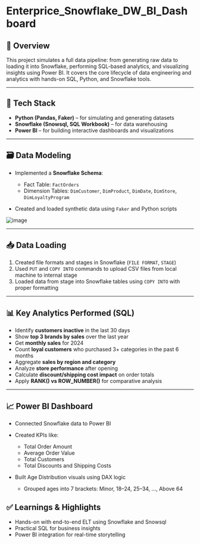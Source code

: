 # Enterprice_Snowflake_DW_BI_Dashboard


## 📌 Overview

This project simulates a full data pipeline: from generating raw data to loading it into Snowflake, performing SQL-based analytics, and visualizing insights using Power BI. It covers the core lifecycle of data engineering and analytics with hands-on SQL, Python, and Snowflake tools.

---

## 🔧 Tech Stack

* **Python (Pandas, Faker)** – for simulating and generating datasets
* **Snowflake (Snowsql, SQL Workbook)** – for data warehousing
* **Power BI** – for building interactive dashboards and visualizations

---

## 🗃️ Data Modeling

* Implemented a **Snowflake Schema**:

  * Fact Table: `FactOrders`
  * Dimension Tables: `DimCustomer`, `DimProduct`, `DimDate`, `DimStore`, `DimLoyaltyProgram`
* Created and loaded synthetic data using `Faker` and Python scripts

![image](https://github.com/user-attachments/assets/d394dde7-18c9-42fb-88e1-aa2a1d96efb8)



---

## 📥 Data Loading

1. Created file formats and stages in Snowflake (`FILE FORMAT`, `STAGE`)
2. Used `PUT` and `COPY INTO` commands to upload CSV files from local machine to internal stage
3. Loaded data from stage into Snowflake tables using `COPY INTO` with proper formatting

---

## 📊 Key Analytics Performed (SQL)

* Identify **customers inactive** in the last 30 days
* Show **top 3 brands by sales** over the last year
* Get **monthly sales** for 2024
* Count **loyal customers** who purchased 3+ categories in the past 6 months
* Aggregate **sales by region and category**
* Analyze **store performance** after opening
* Calculate **discount/shipping cost impact** on order totals
* Apply **RANK() vs ROW\_NUMBER()** for comparative analysis

---

## 📈 Power BI Dashboard

* Connected Snowflake data to Power BI
* Created KPIs like:

  * Total Order Amount
  * Average Order Value
  * Total Customers
  * Total Discounts and Shipping Costs
* Built Age Distribution visuals using DAX logic

  * Grouped ages into 7 brackets: Minor, 18–24, 25–34, ..., Above 64


## ✅ Learnings & Highlights

* Hands-on with end-to-end ELT using Snowflake and Snowsql
* Practical SQL for business insights
* Power BI integration for real-time storytelling



